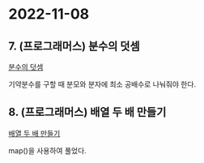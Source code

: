 # 2022-11-08

## 7. (프로그래머스) 분수의 덧셈

[분수의 덧셈](https://school.programmers.co.kr/learn/courses/30/lessons/120808#qna)

기약분수를 구할 때 분모와 분자에 최소 공배수로 나눠줘야 한다.

## 8. (프로그래머스) 배열 두 배 만들기

[배열 두 배 만들기](https://school.programmers.co.kr/learn/courses/30/lessons/120809)

map()을 사용하여 풀었다.
